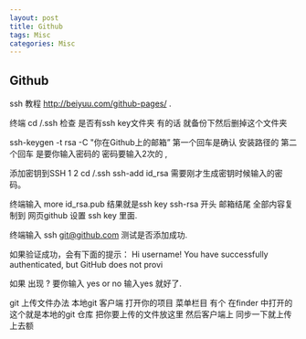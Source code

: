 ```yaml
---
layout: post
title: Github
tags: Misc
categories: Misc
---
```


## Github   

ssh 教程   http://beiyuu.com/github-pages/ .


终端 cd /.ssh   检查 是否有ssh key文件夹  有的话 就备份下然后删掉这个文件夹

ssh-keygen -t rsa -C "你在Github上的邮箱”           第一个回车是确认 安装路径的
第二个回车 是要你输入密码的    密码要输入2次的 ,

添加密钥到SSH
1
2
cd /.ssh
ssh-add id_rsa
需要刚才生成密钥时候输入的密码。
  

终端输入   more id_rsa.pub    结果就是ssh key       ssh-rsa 开头  邮箱结尾   全部内容复制到  网页github 设置 ssh key 里面.




 终端输入   ssh git@github.com    测试是否添加成功.

如果验证成功，会有下面的提示：
Hi username! You have successfully authenticated, but GitHub does not provi

如果 出现  ? 要你输入 yes or no  输入yes 就好了.




git 上传文件办法   本地git 客户端   打开你的项目  菜单栏目 有个  在finder 中打开的 这个就是本地的git 仓库  把你要上传的文件放这里  然后客户端上 同步一下就上传上去额


